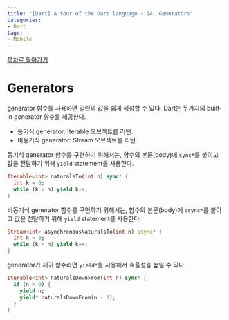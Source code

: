 ```yaml
---
title: "[Dart] A tour of the Dart language - 14. Generators"
categories:
- Dart
tags:
- Mobile
---
```


[목차로 돌아가기](/dart/a-tour-of-the-dart-language/)

# Generators
generator 함수를 사용하면 일련의 값을 쉽게 생성할 수 있다. Dart는 두가지의 built-in generator 함수를 제공한다.

* 동기식 generator: Iterable 오브젝트를 리턴.
* 비동기식 generator: Stream 오브젝트를 리턴.

동기식 generator 함수를 구현하기 위해서는, 함수의 본문(body)에 `sync*`를 붙이고 값을 전달하기 위해 `yield` statement를 사용한다.

``` dart
Iterable<int> naturalsTo(int n) sync* {
  int k = 0;
  while (k < n) yield k++;
}
```

비동기식 generator 함수를 구현하기 위해서는, 함수의 본문(body)에 `async*`를 붙이고 값을 전달하기 위해 `yield` statement를 사용한다.

``` dart
Stream<int> asynchronousNaturalsTo(int n) async* {
  int k = 0;
  while (k < n) yield k++;
}
```

generator가 재귀 함수라면 `yield*`를 사용해서 효율성을 높일 수 있다.

``` dart
Iterable<int> naturalsDownFrom(int n) sync* {
  if (n > 0) {
    yield n;
    yield* naturalsDownFrom(n - 1);
  }
}
```
